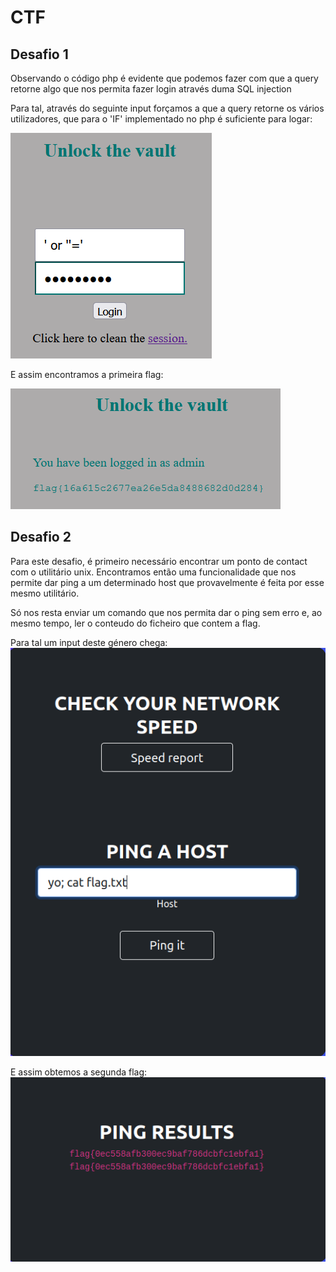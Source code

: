 # CTF #

## Desafio 1

Observando o código php é evidente que podemos fazer com que a query retorne algo que nos permita fazer login através duma SQL injection

Para tal, através do seguinte input forçamos a que a query retorne os vários utilizadores, que para o 'IF' implementado no php é suficiente para logar:

![d1 input](images/ctf7d1_injection.png)

E assim encontramos a primeira flag:

![d2 input](images/ctf7d1_flag.png)

## Desafio 2

Para este desafio, é primeiro necessário encontrar um ponto de contact com o utilitário unix. Encontramos então uma funcionalidade que nos permite dar ping a um determinado host que provavelmente é feita por esse mesmo utilitário.

Só nos resta enviar um comando que nos permita dar o ping sem erro e, ao mesmo tempo, ler o conteudo do ficheiro que contem a flag.

Para tal um input deste género chega:
![d2 input](images/ctf7d2_injection.png)

E assim obtemos a segunda flag:
![d2 flag](images/ctf7d2_flag.png)
